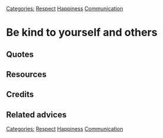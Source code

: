 [Categories:](../Categories/index.md) [Respect](../Categories/Respect.md) [Happiness](../Categories/Happiness.md) [Communication](../Categories/Communication.md)
# Be kind to yourself and others


## Quotes

## Resources

## Credits

## Related advices

[Categories:](../Categories/index.md) [Respect](../Categories/Respect.md) [Happiness](../Categories/Happiness.md) [Communication](../Categories/Communication.md)
